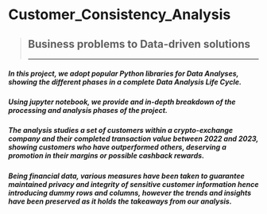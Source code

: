 # Customer_Consistency_Analysis
> ## Business problems to Data-driven solutions
> ***
##### In this project, we adopt popular Python libraries for Data Analyses, showing the different phases in a complete Data Analysis Life Cycle.
 
##### Using jupyter notebook, we provide and in-depth breakdown of the processing and analysis phases of the project.
 
##### The analysis studies a set of customers within a crypto-exchange company and their completed transaction value between 2022 and 2023, showing customers who have outperformed others, deserving a promotion in their margins or possible cashback rewards.
 
##### Being financial data, various measures have been taken to guarantee maintained privacy and integrity of sensitive customer information hence introducing dummy rows and columns, however the trends and insights have been preserved as it holds the takeaways from our analysis.

